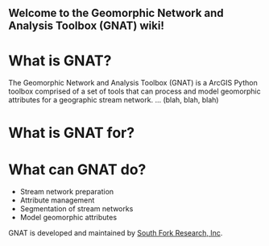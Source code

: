 ## Welcome to the Geomorphic Network and Analysis Toolbox (GNAT) wiki!

# What is GNAT?
The Geomorphic Network and Analysis Toolbox (GNAT) is a ArcGIS Python toolbox comprised of a set of tools that can process and model geomorphic attributes for a geographic stream network. ... (blah, blah, blah)

# What is GNAT for?


# What can GNAT do?
* Stream network preparation
* Attribute management
* Segmentation of stream networks
* Model geomorphic attributes 

GNAT is developed and maintained by [South Fork Research, Inc](http://southforkresearch.org).
